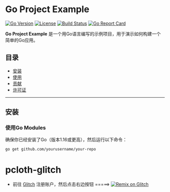 # Go Project Example

[![Go Version](https://img.shields.io/github/go-mod/go-version/yourusername/your-repo)](https://golang.org)
[![License](https://img.shields.io/github/license/yourusername/your-repo)](LICENSE)
[![Build Status](https://img.shields.io/github/actions/workflow/status/yourusername/your-repo/go.yml)](https://github.com/yourusername/your-repo/actions)
[![Go Report Card](https://goreportcard.com/badge/github.com/yourusername/your-repo)](https://goreportcard.com/report/github.com/yourusername/your-repo)

**Go Project Example** 是一个用Go语言编写的示例项目，用于演示如何构建一个简单的Go应用。

## 目录

- [安装](#安装)
- [使用](#使用)
- [贡献](#贡献)
- [许可证](#许可证)

---

## 安装

### 使用Go Modules

确保你已经安装了Go（版本1.16或更高），然后运行以下命令：

```bash
go get github.com/yourusername/your-repo
```
# pcloth-glitch

* 前往 [Glitch](https://glitch.com/) 注册账户，然后点击右边按钮 =====> [![Remix on Glitch](https://cdn.glitch.com/2703baf2-b643-4da7-ab91-7ee2a2d00b5b%2Fremix-button.svg)](https://glitch.com/edit/#!/import/github/derwalld/glitchsh)
